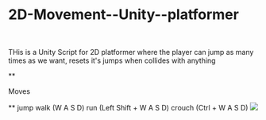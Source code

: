 # 2D-Movement--Unity--platformer
<br>
<p>THis is a Unity Script for 2D platformer where the player can jump as many times as we want, resets it's jumps when collides with anything</p>
**<p>Moves</p>**
jump
walk (W A S D)
run (Left Shift + W A S D)
crouch (Ctrl + W A S D)
<img src="https://miro.medium.com/max/3200/1*IYepbgQxzz1WfEHY4Ccfgw.png">
